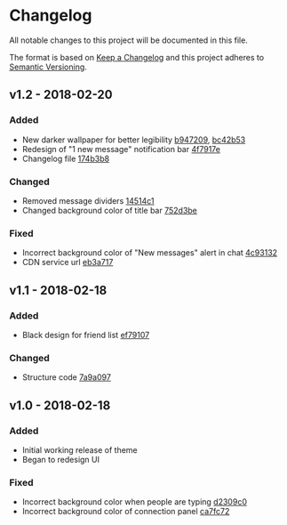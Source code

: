 # Changelog
All notable changes to this project will be documented in this file.

The format is based on [Keep a Changelog](http://keepachangelog.com/en/1.0.0/)
and this project adheres to [Semantic Versioning](http://semver.org/spec/v2.0.0.html).

## v1.2 - 2018-02-20
### Added
- New darker wallpaper for better legibility [b947209], [bc42b53]
- Redesign of "1 new message" notification bar [4f7917e]
- Changelog file [174b3b8]

### Changed
- Removed message dividers [14514c1]
- Changed background color of title bar [752d3be]

### Fixed
- Incorrect background color of "New messages" alert in chat [4c93132]
- CDN service url [eb3a717]

## v1.1 - 2018-02-18
### Added
- Black design for friend list [ef79107]

### Changed
- Structure code [7a9a097]

## v1.0 - 2018-02-18
### Added
- Initial working release of theme
- Began to redesign UI

### Fixed
- Incorrect background color when people are typing [d2309c0]
- Incorrect background color of connection panel [ca7fc72]

[b947209]: https://github.com/kirayoru/PlayfulPandaTheme/commit/b947209136819d7c6abfcc8f559c47e80936c68b
[bc42b53]: https://github.com/kirayoru/PlayfulPandaTheme/commit/bc42b53d1799db9c27c73e7e8dacf45732af1f54
[174b3b8]: https://github.com/kirayoru/PlayfulPandaTheme/commit/174b3b8f8e23f718aedd53e05245d9032b8ec9ff
[4f7917e]: https://github.com/kirayoru/PlayfulPandaTheme/commit/4f7917e6e0cf13f988dbbc13fe7abac9f4359edd
[14514c1]: https://github.com/kirayoru/PlayfulPandaTheme/commit/14514c14449b22790d574116da8fa3efbb8a2ab0
[752d3be]: https://github.com/kirayoru/PlayfulPandaTheme/commit/752d3bee87bbf9816c8826b0cd3439fc00d5a0bd
[4c93132]: https://github.com/kirayoru/PlayfulPandaTheme/commit/4c931324f941f8cf542bccd44354087db73045c2
[eb3a717]: https://github.com/kirayoru/PlayfulPandaTheme/commit/eb3a717ac7345ddfb67eb5c5a4cc44886774e316

[ef79107]: https://github.com/kirayoru/PlayfulPandaTheme/commit/ef79107ab2e8da50f000406a90a52694939d9aed
[7a9a097]: https://github.com/kirayoru/PlayfulPandaTheme/commit/7a9a097eac59bfbd7006c5b7accf54b0736128d6

[d2309c0]: https://github.com/kirayoru/PlayfulPandaTheme/commit/d2309c09f0614204a8d1929a0034174781b39c70
[ca7fc72]: https://github.com/kirayoru/PlayfulPandaTheme/commit/ca7fc72938720169d87a90ebd38e1587b255fe94

[Unreleased]: https://github.com/kirayoru/PlayfulPandaTheme/compare/master...exp
